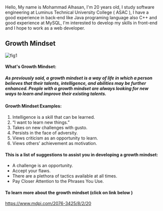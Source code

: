 Hello, My name is Mohammad Alhasan, I'm 20 years old, I study software engineering at Luminus Technical University College ( ASAC ), I have a good experience in back-end like Java programing language also C++  and good experience at MySQL, I'm interested to develop my skills in front-end and I hope to work as a web developer. 
## Growth Mindset 
![fig1](https://image.freepik.com/free-vector/businessman-holding-light-bulb-put-think-growth-mindset-different-fixed-mindset-concept_101179-865.jpg)
#### What's Growth Mindset:
##### As previously said, a growth mindset is a way of life in which a person believes that their talents, intelligence, and abilities may be further enhanced. People with a growth mindset are always looking for new ways to learn and improve their existing talents. 
####  Growth Mindset Examples: 
1. Intelligence is a skill that can be learned.
2. “I want to learn new things.”
3. Takes on new challenges with gusto.
4. Persists in the face of adversity.
5. Views criticism as an opportunity to learn. 
6. Views others' achievement as motivation.

#### This is a list of suggestions to assist you in developing a growth mindset:
* A challenge is an opportunity.
* Accept your flaws.
* There are a plethora of tactics available at all times.
* Pay Closer Attention to the Phrases You Use.

#### To learn more about the growth mindset (click on link below )
https://www.mdpi.com/2076-3425/8/2/20



